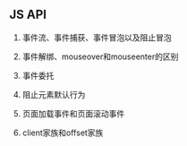 ## JS API

1. 事件流、事件捕获、事件冒泡以及阻止冒泡

2. 事件解绑、mouseover和mouseenter的区别

3. 事件委托

4. 阻止元素默认行为

5. 页面加载事件和页面滚动事件

6. client家族和offset家族

   




